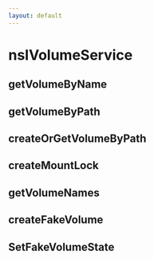 ```yaml
---
layout: default
---
```


# nsIVolumeService #

## getVolumeByName ##

## getVolumeByPath ##

## createOrGetVolumeByPath ##

## createMountLock ##

## getVolumeNames ##

## createFakeVolume ##

## SetFakeVolumeState ##
